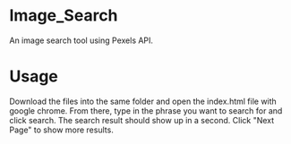 # Image_Search
An image search tool using Pexels API.

# Usage
Download the files into the same folder and open the index.html file with google chrome.
From there, type in the phrase you want to search for and click search. The search result should show up in a second.
Click "Next Page" to show more results.
